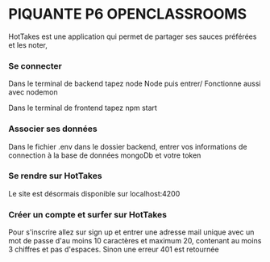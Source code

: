 
# PIQUANTE P6 OPENCLASSROOMS

HotTakes est une application qui permet de partager ses sauces préférées et les noter,

### Se connecter 

Dans le terminal de backend tapez node Node puis entrer/
Fonctionne aussi avec nodemon

Dans le terminal de frontend tapez npm start

### Associer ses données

Dans le fichier .env dans le dossier backend, entrer vos informations de connection à la base de données mongoDb et votre token

### Se rendre sur HotTakes

Le site est désormais disponible sur localhost:4200

### Créer un compte et surfer sur HotTakes

Pour s'inscrire allez sur sign up et entrer une adresse mail unique avec un mot de passe d'au moins 10 caractères et maximum 20, contenant au moins 3 chiffres et pas d'espaces. Sinon une erreur 401 est retournée



